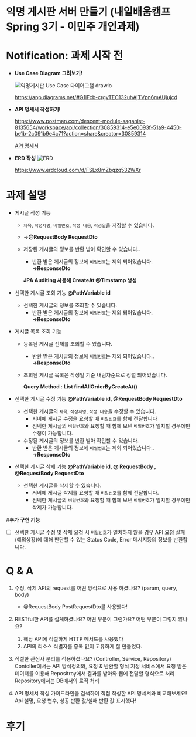 # 익명 게시판 서버 만들기 (내일배움캠프 Spring 3기 - 이민주 개인과제)

# **Notification: 과제 시작 전**

- **Use Case Diagram 그려보기!**

    ![익명게시판 Use Case 다이어그램 drawio](https://github.com/leeminju/SpringBoard/assets/19209147/755361e4-3b82-4546-83cc-ef1d9cf3f7ed)

    https://app.diagrams.net/#G1lFcb-crgyTEC132uhAjTVpn6mAUjujcd
    
- **API 명세서 작성하기!**
    
    https://www.postman.com/descent-module-saganist-8135654/workspace/api/collection/30859314-e5e0093f-51a9-4450-be1b-2c091b9e4c71?action=share&creator=30859314
    
    [API 명세서](https://www.notion.so/1023f237132042ca9c1559965323202a?pvs=21)
    
- **ERD 작성**
    ![ERD](https://github.com/leeminju/SpringBoard/assets/19209147/f88ffaeb-8deb-4f80-a1b5-4d81dbb1e281)

  
    https://www.erdcloud.com/d/FSLx8mZbgzq532WXr
    

# 과제 설명

- 게시글 작성 기능
    - `제목`, `작성자명`, `비밀번호`, `작성 내용`, `작성일`을 저장할 수 있습니다.
    - →**@RequestBody  RequestDto**
    - 저장된 게시글의 정보를 반환 받아 확인할 수 있습니다..
        - 반환 받은 게시글의 정보에 `비밀번호`는 제외 되어있습니다. **→ResponseDto**

        **JPA Auditing 사용해 CreateAt @Timstamp 생성**

- 선택한 게시글 조회 기능 **@PathVariable id**
    - 선택한 게시글의 정보를 조회할 수 있습니다.
        - 반환 받은 게시글의 정보에 `비밀번호`는 제외 되어있습니다. **→ResponseDto**

- 게시글 목록 조회 기능
    - 등록된 게시글 전체를 조회할 수 있습니다.
        - 반환 받은 게시글의 정보에 `비밀번호`는 제외 되어있습니다.. **→ResponseDto**
    - 조회된 게시글 목록은 작성일 기준 내림차순으로 정렬 되어있습니다.
        
        **Query Method** : **List<Post> findAllOrderByCreateAt()**
        
- 선택한 게시글 수정 기능  **@PathVariable id, @RequestBody  RequestDto**
    - 선택한 게시글의 `제목`, `작성자명`, `작성 내용`을 수정할 수 있습니다.
        - 서버에 게시글 수정을 요청할 때 `비밀번호`를 함께 전달합니다
        - 선택한 게시글의 `비밀번호`와 요청할 때 함께 보낸 `비밀번호`가 일치할 경우에만 수정이 가능합니다.
    - 수정된 게시글의 정보를 반환 받아 확인할 수 있습니다.
        - 반환 받은 게시글의 정보에 `비밀번호`는 제외 되어있습니다.. **→ResponseDto**
        
- 선택한 게시글 삭제 기능  **@PathVariable id, @ RequestBody , @RequestBody  RequestDto**
    - 선택한 게시글을 삭제할 수 있습니다.
        - 서버에 게시글 삭제를 요청할 때 `비밀번호`를 함께 전달합니다.
        - 선택한 게시글의 `비밀번호`와 요청할 때 함께 보낸 `비밀번호`가 일치할 경우에만 삭제가 가능합니다.
        

#**추가 구현 기능**
- [ ]  선택한 게시글 수정 및 삭제 요청 시 `비밀번호`가 일치하지 않을 경우 API 요청 실패(예외상황)에 대해 판단할 수 있는 Status Code, Error 메시지등의 정보를 반환합니다.

# Q & A
1. 수정, 삭제 API의 request를 어떤 방식으로 사용 하셨나요? (param, query, body)
    - @RequestBody PostRequestDto를 사용했다!
2. RESTful한 API를 설계하셨나요? 어떤 부분이 그런가요? 어떤 부분이 그렇지 않나요?
    1. 해당 API에 적절하게 HTTP 메서드를 사용했다
    2. API의 리소스 식별자를 중복 없이 고유하게 잘 만들었다.
3. 적절한 관심사 분리를 적용하셨나요? (Controller, Service, Repository)
    Contoller에서는 API 방식정의와, 요청 & 반환할 형식 지정
    서비스에서 요청 받은 데이터를 이용해 Repositroy에서 결과를 받아와 웹에 전달할 형식으로 처리
    Repository에서는 DB에서의 로직 처리
   
5. API 명세서 작성 가이드라인을 검색하여 직접 작성한 API 명세서와 비교해보세요!
  Api 설명, 요청 변수, 성공 반환 값/실패 반환 값 표시했다!
# 후기
